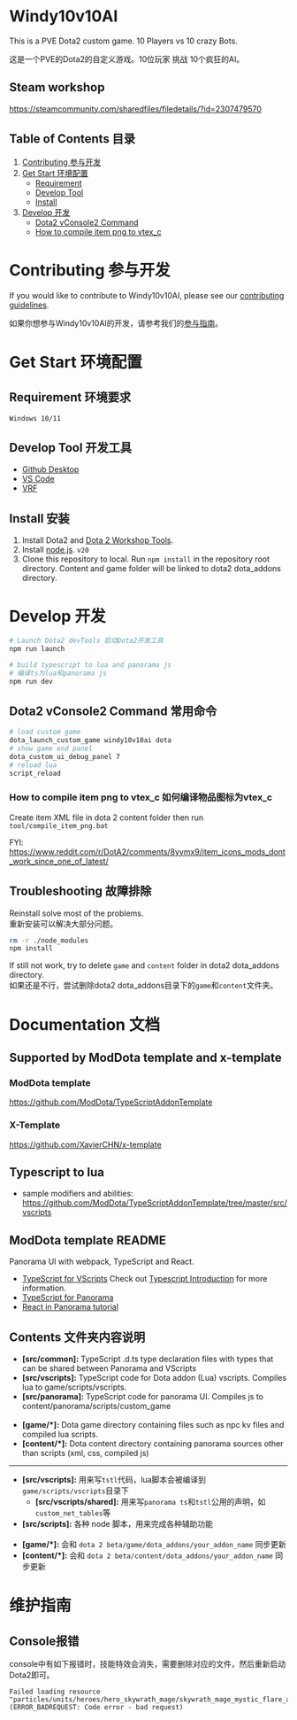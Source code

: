 # Windy10v10AI

This is a PVE Dota2 custom game. 10 Players vs 10 crazy Bots.<br>

这是一个PVE的Dota2的自定义游戏。10位玩家 挑战 10个疯狂的AI。

## Steam workshop

https://steamcommunity.com/sharedfiles/filedetails/?id=2307479570

## Table of Contents 目录

1. [Contributing 参与开发](#contributing)
2. [Get Start 环境配置](#get-start)
   - [Requirement](#requirement)
   - [Develop Tool](#develop-tool)
   - [Install](#install)
3. [Develop 开发](#develop)
   - [Dota2 vConsole2 Command](#dota2-vconsole2-command)
   - [How to compile item png to vtex_c](#how-to-compile-item-png-to-vtex_c)

# Contributing 参与开发

If you would like to contribute to Windy10v10AI, please see our [contributing guidelines](.github/CONTRIBUTING.md).

如果你想参与Windy10v10AI的开发，请参考我们的[参与指南](.github/CONTRIBUTING.md#参与开发-windy10v10ai)。

# Get Start 环境配置

## Requirement 环境要求

`Windows 10/11`

## Develop Tool 开发工具

- [Github Desktop](https://desktop.github.com/)
- [VS Code](https://code.visualstudio.com/)
- [VRF](https://vrf.steamdb.info/)

## Install 安装

1. Install Dota2 and [Dota 2 Workshop Tools](https://developer.valvesoftware.com/wiki/Dota_2_Workshop_Tools/Installing_and_Launching_Tools).
2. Install [node.js](https://nodejs.org/). `v20`
3. Clone this repository to local. Run `npm install` in the repository root directory. Content and game folder will be linked to dota2 dota_addons directory.

# Develop 开发

```bash
# Launch Dota2 devTools 启动Dota2开发工具
npm run launch

# build typescript to lua and panorama js
# 编译ts为lua和panorama js
npm run dev
```

## Dota2 vConsole2 Command 常用命令

```bash
# load custom game
dota_launch_custom_game windy10v10ai dota
# show game end panel
dota_custom_ui_debug_panel 7
# reload lua
script_reload
```

### How to compile item png to vtex_c 如何编译物品图标为vtex_c

Create item XML file in dota 2 content folder then run `tool/compile_item_png.bat`

FYI: https://www.reddit.com/r/DotA2/comments/8yymx9/item_icons_mods_dont_work_since_one_of_latest/

## Troubleshooting 故障排除

Reinstall solve most of the problems.<br>
重新安装可以解决大部分问题。

```bash
rm -r ./node_modules
npm install
```

If still not work, try to delete `game` and `content` folder in dota2 dota_addons directory.<br>
如果还是不行，尝试删除dota2 dota_addons目录下的`game`和`content`文件夹。

# Documentation 文档

## Supported by ModDota template and x-template

### ModDota template

https://github.com/ModDota/TypeScriptAddonTemplate

### X-Template

https://github.com/XavierCHN/x-template

## Typescript to lua

- sample modifiers and abilities:
  https://github.com/ModDota/TypeScriptAddonTemplate/tree/master/src/vscripts

## ModDota template README

Panorama UI with webpack, TypeScript and React.

- [TypeScript for VScripts](https://typescripttolua.github.io/) Check out [Typescript Introduction](https://moddota.com/scripting/Typescript/typescript-introduction/) for more information.
- [TypeScript for Panorama](https://moddota.com/panorama/introduction-to-panorama-ui-with-typescript)
- [React in Panorama tutorial](https://moddota.com/panorama/react)

## Contents 文件夹内容说明

- **[src/common]:** TypeScript .d.ts type declaration files with types that can be shared between Panorama and VScripts
- **[src/vscripts]:** TypeScript code for Dota addon (Lua) vscripts. Compiles lua to game/scripts/vscripts.
- **[src/panorama]:** TypeScript code for panorama UI. Compiles js to content/panorama/scripts/custom_game
  <br>
  <br>
- **[game/*]:** Dota game directory containing files such as npc kv files and compiled lua scripts.
- **[content/*]:** Dota content directory containing panorama sources other than scripts (xml, css, compiled js)

---

- **[src/vscripts]:** 用来写`tstl`代码，lua脚本会被编译到`game/scripts/vscripts`目录下
  - **[src/vscripts/shared]:** 用来写`panorama ts`和`tstl`公用的声明，如`custom_net_tables`等
- **[src/scripts]:** 各种 node 脚本，用来完成各种辅助功能
  <br>
  <br>
- **[game/*]:** 会和 `dota 2 beta/game/dota_addons/your_addon_name` 同步更新
- **[content/*]:** 会和 `dota 2 beta/content/dota_addons/your_addon_name` 同步更新

# 维护指南

## Console报错

console中有如下报错时，技能特效会消失，需要删除对应的文件，然后重新启动Dota2即可。

```
Failed loading resource "particles/units/heroes/hero_skywrath_mage/skywrath_mage_mystic_flare_ambient.vpcf_c" (ERROR_BADREQUEST: Code error - bad request)
```
